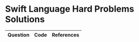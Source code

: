 # Swift Language Hard Problems Solutions
|Question|    Code    |     References    |
|----------|:-------------:|------:|
